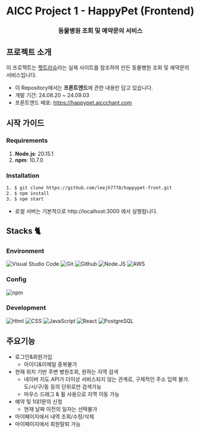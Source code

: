 <h1 align="center">AICC Project 1 - HappyPet (Frontend)</h1>
<h3 align="center">동물병원 조회 및 예약문의 서비스</h3>

## 프로젝트 소개

이 프로젝트는 [펫트라슈](https://www.petraschu.com/)라는 실제 사이트를 참조하여 만든 동물병원 조회 및 예약문의 서비스입니다.

- 이 Repository에서는 **프론트엔드**에 관한 내용만 담고 있습니다.
- 개발 기간: 24.08.20 ~ 24.09.03
- 프론트엔드 배포: <https://happypet.aiccchant.com>

## 시작 가이드

### Requirements

1. **Node.js**: 20.15.1
2. **npm**: 10.7.0

### Installation

```bash
1. $ git clone https://github.com/leejh7778/happypet-front.git
2. $ npm install
3. $ npm start
```

- 로컬 서버는 기본적으로 http://localhost:3000 에서 실행됩니다.

## Stacks 🐈


### Environment
![Visual Studio Code](https://img.shields.io/badge/Visual%20Studio%20Code-007ACC?style=for-the-badge&logo=Visual%20Studio%20Code&logoColor=white)
![Git](https://img.shields.io/badge/Git-F05032?style=for-the-badge&logo=Git&logoColor=white)
![Github](https://img.shields.io/badge/GitHub-181717?style=for-the-badge&logo=GitHub&logoColor=white)
![Node.JS](https://img.shields.io/badge/node.js-339933?style=for-the-badge&logo=Node.js&logoColor=white")
![AWS](https://img.shields.io/badge/amazonaws-232F3E?style=for-the-badge&logo=amazonaws&logoColor=white")

### Config
![npm](https://img.shields.io/badge/npm-CB3837?style=for-the-badge&logo=npm&logoColor=white)

### Development
![Html](https://img.shields.io/badge/html5-E34F26?style=for-the-badge&logo=html5&logoColor=white)
![CSS](https://img.shields.io/badge/css-1572B6?style=for-the-badge&logo=css3&logoColor=white")
![JavaScript](https://img.shields.io/badge/JavaScript-F7DF1E?style=for-the-badge&logo=Javascript&logoColor=white)
![React](https://img.shields.io/badge/React-20232A?style=for-the-badge&logo=react&logoColor=61DAFB)
![PostgreSQL](https://img.shields.io/badge/postgresql-4169e1?style=for-the-badge&logo=postgresql&logoColor=white)


## 주요기능

- 로그인&회원가입
  - 아이디&이메일 중복불가
- 현재 위치 기반 주변 병원조회, 원하는 지역 검색
  - 네이버 지도 API가 더이상 서비스되지 않는 관계로, 구체적인 주소 입력 불가. 도/시/구/동 등의 단위로만 검색가능
  - 마우스 드래그 & 휠 사용으로 지역 이동 가능
- 예약 및 1대1문의 신청
  - 현재 날짜 이전의 일자는 선택불가
- 마이페이지에서 내역 조회/수정/삭제
- 마이페이지에서 회원탈퇴 가능
